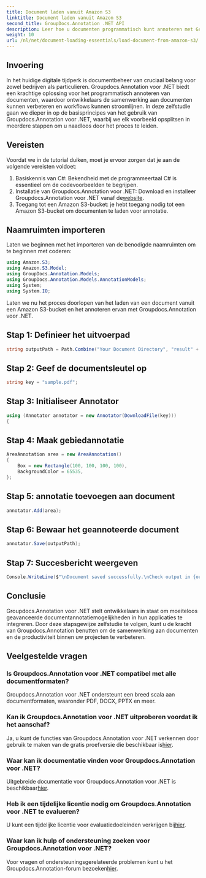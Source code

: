 ```yaml
---
title: Document laden vanuit Amazon S3
linktitle: Document laden vanuit Amazon S3
second_title: GroupDocs.Annotation .NET API
description: Leer hoe u documenten programmatisch kunt annoteren met Groupdocs.Annotation voor .NET. Stap-voor-stap handleiding voor naadloze integratie.
weight: 10
url: /nl/net/document-loading-essentials/load-document-from-amazon-s3/
---
```

## Invoering
In het huidige digitale tijdperk is documentbeheer van cruciaal belang voor zowel bedrijven als particulieren. Groupdocs.Annotation voor .NET biedt een krachtige oplossing voor het programmatisch annoteren van documenten, waardoor ontwikkelaars de samenwerking aan documenten kunnen verbeteren en workflows kunnen stroomlijnen. In deze zelfstudie gaan we dieper in op de basisprincipes van het gebruik van Groupdocs.Annotation voor .NET, waarbij we elk voorbeeld opsplitsen in meerdere stappen om u naadloos door het proces te leiden.
## Vereisten
Voordat we in de tutorial duiken, moet je ervoor zorgen dat je aan de volgende vereisten voldoet:
1. Basiskennis van C#: Bekendheid met de programmeertaal C# is essentieel om de codevoorbeelden te begrijpen.
2.  Installatie van Groupdocs.Annotation voor .NET: Download en installeer Groupdocs.Annotation voor .NET vanaf de[website](https://releases.groupdocs.com/annotation/net/).
3. Toegang tot een Amazon S3-bucket: je hebt toegang nodig tot een Amazon S3-bucket om documenten te laden voor annotatie.

## Naamruimten importeren
Laten we beginnen met het importeren van de benodigde naamruimten om te beginnen met coderen:

```csharp
using Amazon.S3;
using Amazon.S3.Model;
using GroupDocs.Annotation.Models;
using GroupDocs.Annotation.Models.AnnotationModels;
using System;
using System.IO;
```


Laten we nu het proces doorlopen van het laden van een document vanuit een Amazon S3-bucket en het annoteren ervan met Groupdocs.Annotation voor .NET.
## Stap 1: Definieer het uitvoerpad
```csharp
string outputPath = Path.Combine("Your Document Directory", "result" + Path.GetExtension("input.pdf"));
```
## Stap 2: Geef de documentsleutel op
```csharp
string key = "sample.pdf";
```
## Stap 3: Initialiseer Annotator
```csharp
using (Annotator annotator = new Annotator(DownloadFile(key)))
{
```
## Stap 4: Maak gebiedannotatie
```csharp
AreaAnnotation area = new AreaAnnotation()
{
    Box = new Rectangle(100, 100, 100, 100),
    BackgroundColor = 65535,
};
```
## Stap 5: annotatie toevoegen aan document
```csharp
annotator.Add(area);
```
## Stap 6: Bewaar het geannoteerde document
```csharp
annotator.Save(outputPath);
```
## Stap 7: Succesbericht weergeven
```csharp
Console.WriteLine($"\nDocument saved successfully.\nCheck output in {outputPath}.");
```

## Conclusie
Groupdocs.Annotation voor .NET stelt ontwikkelaars in staat om moeiteloos geavanceerde documentannotatiemogelijkheden in hun applicaties te integreren. Door deze stapsgewijze zelfstudie te volgen, kunt u de kracht van Groupdocs.Annotation benutten om de samenwerking aan documenten en de productiviteit binnen uw projecten te verbeteren.
## Veelgestelde vragen
### Is Groupdocs.Annotation voor .NET compatibel met alle documentformaten?
Groupdocs.Annotation voor .NET ondersteunt een breed scala aan documentformaten, waaronder PDF, DOCX, PPTX en meer.
### Kan ik Groupdocs.Annotation voor .NET uitproberen voordat ik het aanschaf?
 Ja, u kunt de functies van Groupdocs.Annotation voor .NET verkennen door gebruik te maken van de gratis proefversie die beschikbaar is[hier](https://releases.groupdocs.com/).
### Waar kan ik documentatie vinden voor Groupdocs.Annotation voor .NET?
Uitgebreide documentatie voor Groupdocs.Annotation voor .NET is beschikbaar[hier](https://tutorials.groupdocs.com/annotation/net/).
### Heb ik een tijdelijke licentie nodig om Groupdocs.Annotation voor .NET te evalueren?
 U kunt een tijdelijke licentie voor evaluatiedoeleinden verkrijgen bij[hier](https://purchase.groupdocs.com/temporary-license/).
### Waar kan ik hulp of ondersteuning zoeken voor Groupdocs.Annotation voor .NET?
 Voor vragen of ondersteuningsgerelateerde problemen kunt u het Groupdocs.Annotation-forum bezoeken[hier](https://forum.groupdocs.com/c/annotation/10).